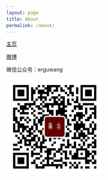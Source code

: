 ```yaml
---
layout: page
title: About
permalink: /about/
---
```


[主页](www.crownpku.com)

[微博](http://www.weibo.com/wongan)

微信公众号：erguwang


![微信公众号](/images/dashang/gongzhonghao.jpg)
